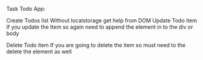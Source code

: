 Task Todo App:

Create Todos list 
 Without localstorage
 get help from DOM 
Update Todo item 
    If you update the Item so again need to append the element in to the div or body 

Delete Todo item
    If you are going to delete the item so must need to the delete the element as well 